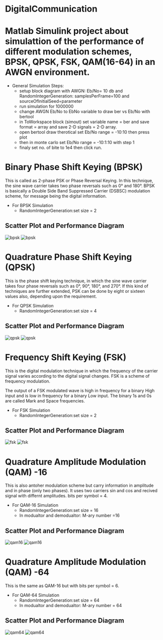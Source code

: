 # DigitalCommunication
# Matlab Simulink project about simulattion of the performance of different modulation schemes, BPSK, QPSK, FSK, QAM(16-64) in an AWGN environment.

- General Simulation Steps:
  - setup block diagram with AWGN: Eb/No= 10 db and RandomIntegerGeneration: samplesPerFrame=100 and sourceOfInitialSeed=parameter
  - run simulation for 1000000
  - change AWGN Eb/No to EbNo variable to draw ber vs Eb/No with bertool
  - in ToWorkspace block (simout) set variable name = ber and save format = array and save 2-D signals = 2-D array.
  - open bertool draw therotical set Eb/No range = -10:10 then press plot 
  - then in monte carlo set Eb/No range = -10:1:10 with step 1 
  - finaly set no. of bite to 1e4 then click run.

# Binary Phase Shift Keying (BPSK)
This is called as 2-phase PSK or Phase Reversal Keying. In this technique, the sine wave carrier takes two phase reversals such as 0° and 180°.
BPSK is basically a Double Side Band Suppressed Carrier (DSBSC) modulation scheme, for message being the digital information.

- For BPSK Simulation
  - RandomIntegerGeneration:set size = 2
## Scatter Plot and Performance Diagram 
![bpsk](https://github.com/ahmed1salama/DigitalCommunication/blob/master/bpsk/BPSK%20before%20and%20after%20Noise.PNG)
![bpsk](https://github.com/ahmed1salama/DigitalCommunication/blob/master/bpsk/BPSK%20performance.png)
 
 # Quadrature Phase Shift Keying (QPSK)
This is the phase shift keying technique, in which the sine wave carrier takes four phase reversals such as 0°, 90°, 180°, and 270°.
If this kind of techniques are further extended, PSK can be done by eight or sixteen values also, depending upon the requirement.

- For QPSK Simulation
  - RandomIntegerGeneration:set size = 4

## Scatter Plot and Performance Diagram 
![qpsk](https://github.com/ahmed1salama/DigitalCommunication/blob/master/qpsk/QPSK%20before%20and%20after%20Noise.PNG)
![qpsk](https://github.com/ahmed1salama/DigitalCommunication/blob/master/qpsk/QPSK%20performance.png)

# Frequency Shift Keying (FSK) 
This is the digital modulation technique in which the frequency of the carrier signal varies according to the digital signal changes. FSK is a scheme of frequency modulation.

The output of a FSK modulated wave is high in frequency for a binary High input and is low in frequency for a binary Low input. The binary 1s and 0s are called Mark and Space frequencies. 

- For FSK Simulation
  - RandomIntegerGeneration:set size = 2
  
## Scatter Plot and Performance Diagram 
![fsk](https://github.com/ahmed1salama/DigitalCommunication/blob/master/fsk/Fsk%20before%20and%20after%20Noise.PNG)
![fsk](https://github.com/ahmed1salama/DigitalCommunication/blob/master/fsk/FSK%20performance.png)
  
 
# Quadrature Amplitude Modulation (QAM) -16
This is also antoher modulation scheme but  carry information in amplitude and in phase (only two phases). It uses two carriers sin and cos and recived signal with differnt amplitudes. 
bits per symbol = 4.

- For QAM-16 Simulation
  - RandomIntegerGeneration:set size = 16
  - In modualtor and demodualtor: M-ary number =16

## Scatter Plot and Performance Diagram 
![qam16](https://github.com/ahmed1salama/DigitalCommunication/blob/master/qam16/QAM-16%20before%20and%20after%20Noise.PNG)
![qam16](https://github.com/ahmed1salama/DigitalCommunication/blob/master/qam16/QAM-16%20performance.png)


# Quadrature Amplitude Modulation (QAM) -64
This is the same as QAM-16 but with bits per symbol = 6.

- For QAM-64 Simulation
  - RandomIntegerGeneration:set size = 64
  - In modualtor and demodualtor: M-ary number = 64
  
## Scatter Plot and Performance Diagram 
![qam64](https://github.com/ahmed1salama/DigitalCommunication/blob/master/qam64/QAM-64%20before%20and%20after%20Noise.PNG)
![qam64](https://github.com/ahmed1salama/DigitalCommunication/blob/master/qam64/QAM-64%20performance.png)
 
